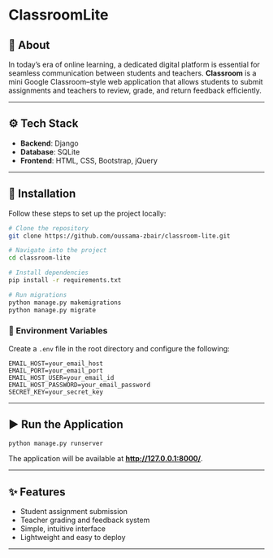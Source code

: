 # ClassroomLite

## 📖 About  
In today’s era of online learning, a dedicated digital platform is essential for seamless communication between students and teachers. **Classroom** is a mini Google Classroom–style web application that allows students to submit assignments and teachers to review, grade, and return feedback efficiently.  


---

## ⚙️ Tech Stack  
- **Backend**: Django  
- **Database**: SQLite  
- **Frontend**: HTML, CSS, Bootstrap, jQuery  

---

## 🚀 Installation  

Follow these steps to set up the project locally:  

```bash
# Clone the repository
git clone https://github.com/oussama-zbair/classroom-lite.git

# Navigate into the project
cd classroom-lite

# Install dependencies
pip install -r requirements.txt

# Run migrations
python manage.py makemigrations
python manage.py migrate
```

### 🔑 Environment Variables  
Create a `.env` file in the root directory and configure the following:  

```
EMAIL_HOST=your_email_host
EMAIL_PORT=your_email_port
EMAIL_HOST_USER=your_email_id
EMAIL_HOST_PASSWORD=your_email_password
SECRET_KEY=your_secret_key
```

---

## ▶️ Run the Application  

```bash
python manage.py runserver
```

The application will be available at **http://127.0.0.1:8000/**.  

---

## ✨ Features  
- Student assignment submission  
- Teacher grading and feedback system  
- Simple, intuitive interface  
- Lightweight and easy to deploy  

---

